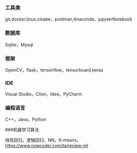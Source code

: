 ### 工具类

git,docker,linux,cmake，postman,Anaconda，jupyterNotebook

### 数据库

Sqlite，Mysql

### 框架

OpenCV，flask，tensorflow，tensorboard,keras

### IDE

Visual Studio，Clion，Idea，PyCharm

### 编程语言

C++，Java，Python

###机器学习算法

线性回归，逻辑回归，NN，K-means，
https://www.nowcoder.com/ta/review-ml